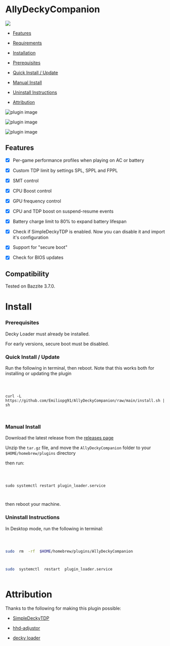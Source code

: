 # AllyDeckyCompanion

[![](https://img.shields.io/github/downloads/Emiliopg91/AllyDeckyCompanion/total.svg)](https://github.com/Emiliopg91/AllyDeckyCompanion/releases)

- [Features](#features)

- [Requirements](#requirements)

- [Installation](#install)

- [Prerequisites](#prerequisites)

- [Quick Install / Update](#quick-install--update)

- [Manual Install](#manual-install)

- [Uninstall Instructions](#uninstall-instructions)

- [Attribution](#attribution)

![plugin image](./img/performance.png)

![plugin image](./img/settings.png)

![plugin image](./img/system.png)

## Features
 
- [x] Per-game performance profiles when playing on AC or battery

- [x] Custom TDP limit by settings SPL, SPPL and FPPL

- [x] SMT control

- [x] CPU Boost control

- [x] GPU frequency control

- [x] CPU and TDP boost on suspend-resume events

- [x] Battery charge limit to 80% to expand battery lifespan

- [x] Check if SimpleDeckyTDP is enabled. Now you can disable it and import it's configuration

- [x] Support for "secure boot"

- [x] Check for BIOS updates

## Compatibility

Tested on Bazzite 3.7.0.

# Install

### Prerequisites

Decky Loader must already be installed.

For early versions, secure boot must be disabled.

### Quick Install / Update

Run the following in terminal, then reboot. Note that this works both for installing or updating the plugin

```



curl -L https://github.com/Emiliopg91/AllyDeckyCompanion/raw/main/install.sh | sh



```

### Manual Install

Download the latest release from the [releases page](https://github.com/Emiliopg91/AllyDeckyCompanion/releases)

Unzip the `tar.gz` file, and move the `AllyDeckyCompanion` folder to your `$HOME/homebrew/plugins` directory

then run:

```



sudo systemctl restart plugin_loader.service



```

then reboot your machine.

### Uninstall Instructions

In Desktop mode, run the following in terminal:

```bash



sudo  rm  -rf  $HOME/homebrew/plugins/AllyDeckyCompanion



sudo  systemctl  restart  plugin_loader.service



```

# Attribution

Thanks to the following for making this plugin possible:

- [SimpleDeckyTDP](https://github.com/aarron-lee/SimpleDeckyTDP)

- [hhd-adjustor](https://github.com/hhd-dev/adjustor/)

- [decky loader](https://github.com/SteamDeckHomebrew/decky-loader/)
